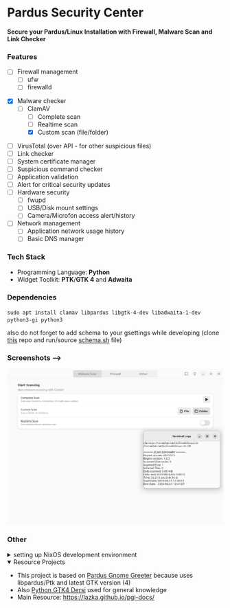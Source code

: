 # Pardus Security Center
**Secure your Pardus/Linux Installation with Firewall, Malware Scan and Link Checker**

### Features
- [ ] Firewall management
  - [ ] ufw
  - [ ] firewalld
<!-- ANCHOR - FOR FUTURE
  - [ ] iptables / nftables
-->
- [X] Malware checker
  - [ ] ClamAV 
    - [ ] Complete scan
    - [ ] Realtime scan
    - [X] Custom scan (file/folder)
<!-- ANCHOR - FOR FUTURE
    - [ ] Custom scan (disk)
--> 
  - [ ] VirusTotal (over API - for other suspicious files)
- [ ] Link checker <!-- (like URLChecker in Android) -->
- [ ] System certificate manager
- [ ] Suspicious command checker <!-- like `rm ~/` etc. Is it even possible to check this? -->
- [ ] Application validation <!-- via Hashes (/usr/share/pardus apps for example) -->
- [ ] Alert for critical security updates
- [ ] Hardware security
  - [ ] fwupd <!-- for hardware updates-->
  - [ ] USB/Disk mount settings <!-- no automount, allow only some disks/usbs (like in LiderAhenk) -->
  - [ ] Camera/Microfon access alert/history
- [ ] Network management <!-- like a mini/lightweight portmaster clone -->
  - [ ] Application network usage history
  - [ ] Basic DNS manager
<!-- ANCHOR - FOR FUTURE
  - [ ] DNS filtering
-->

<!-- ANCHOR - FOR FUTURE
- [ ] System Suspicious Usage Checker (Based Application CPU/GPU/RAM/Disk usage and opening frequency)
- [ ] Sandboxing & Application Permission Management
  - [ ] Flatpak Permissions (like Flatseal) 
  - [ ] AppArmor
  - [ ] SELinux
  - [ ] Firejail 
  - [ ] Docker/Subuser 
  - [ ] Bubblewrap Implementation ?
  - [ ] chroot Implementation ?
  - [ ] Mandatory Access Control Implementation ?
  - [ ] pure Namespace Implementation ?
  NOTE about flatpak security: https://hanako.codeberg.page/

- [ ] Hardened Kernel Setup
- [ ] Kernel CVE History (actually this could be another web based project)
- [ ] Keyring/Wallet Management
  - [ ] GNOME Keyring
  - [ ] KDE Wallet
  - [ ] other keyring/wallets?
- [ ] Password Checker (common security checks + HaveIBeenPwned request)
- [ ] GPG/SSH Key Management
-->

### Tech Stack
- Programming Language: **Python**
- Widget Toolkit: **PTK**/**GTK 4** and **Adwaita**
<!-- - Other Development Tools: VSCodium, GTranslator -->


### Dependencies
`sudo apt install clamav libpardus libgtk-4-dev libadwaita-1-dev python3-gi python3`
<!-- TODO Dependencies should be updated?! -->

also do not forget to add schema to your gsettings while developing (clone [this](https://git.aliberksandikci.com.tr/asandikci/common-dev) repo and run/source [schema.sh](https://git.aliberksandikci.com.tr/asandikci/common-dev/src/branch/main/schema.sh) file)

### Screenshots -->
![Malware Scan UI](screenshots/malware_scan.png)

### Other
<details><summary>setting up NixOS development environment</summary>
install [gtk4.nix](https://git.aliberksandikci.com.tr/asandikci/common-dev/src/branch/main/gtk4.nix) and run `nix develop -f gtk4.nix` for installing dependencies
</details>

<details open><summary>Resource Projects</summary>

- This project is based on [Pardus Gnome Greeter](https://github.com/pardus/pardus-gnome-greeter) because uses libpardus/Ptk and latest GTK version (4)
- Also [Python GTK4 Dersi](https://github.com/pardus-topluluk/python-gtk4-dersi) used for general knowledge
- Main Resource: https://lazka.github.io/pgi-docs/
</details>